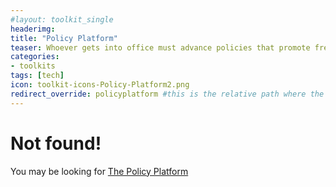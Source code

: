 ```yaml
---
#layout: toolkit_single
headerimg:
title: "Policy Platform"
teaser: Whoever gets into office must advance policies that promote free speech, access, privacy, choice and openness.
categories:
- toolkits
tags: [tech]
icon: toolkit-icons-Policy-Platform2.png
redirect_override: policyplatform #this is the relative path where the /toolkits/ page should redirect instead of linking to a single post. this is a hacky solution for including it in the /toolkits/ page list.
---
```


# Not found!

You may be looking for [The Policy Platform]({{site.baseurl}}{{page.redirect_override}})

